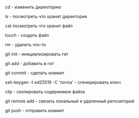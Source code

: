 cd - изменить директорию


ls - посмотреть что хранит директория


cat посмотреть что хранит файл


touch - создать файл


rm - удалить что-то


git init - инициализировать гит


git add - добавить в гит


git commit - сделать коммит


ssh-keygen -t ed25519 -C 'почта' - сгенерировать ключ


clip - скопировать содержимое файла


git remote add - связать локальный и удаленный репозиторий


git push - отправить коммит